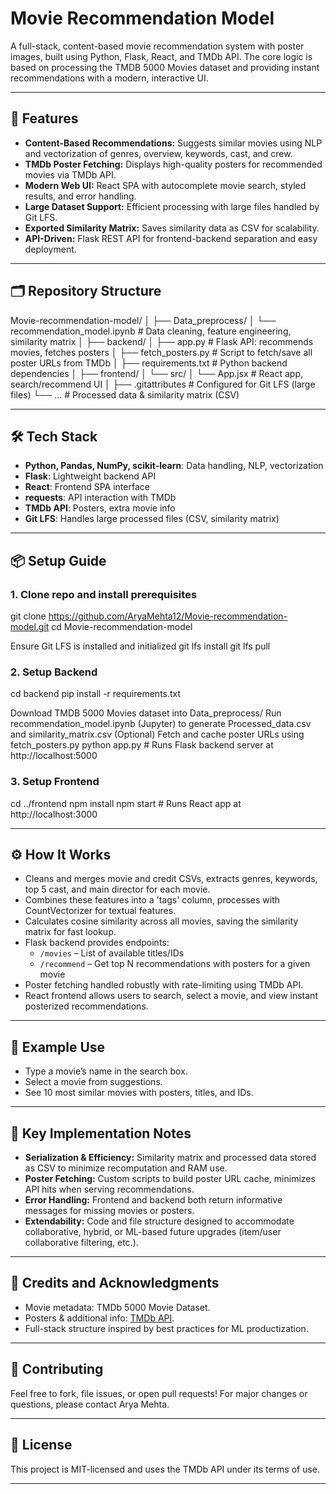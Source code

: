 # Movie Recommendation Model

A full-stack, content-based movie recommendation system with poster images, built using Python, Flask, React, and TMDb API. The core logic is based on processing the TMDB 5000 Movies dataset and providing instant recommendations with a modern, interactive UI.

---

## 🚩 Features

- **Content-Based Recommendations:** Suggests similar movies using NLP and vectorization of genres, overview, keywords, cast, and crew.
- **TMDb Poster Fetching:** Displays high-quality posters for recommended movies via TMDb API.
- **Modern Web UI:** React SPA with autocomplete movie search, styled results, and error handling.
- **Large Dataset Support:** Efficient processing with large files handled by Git LFS.
- **Exported Similarity Matrix:** Saves similarity data as CSV for scalability.
- **API-Driven:** Flask REST API for frontend-backend separation and easy deployment.

---

## 🗂️ Repository Structure

Movie-recommendation-model/
│
├── Data_preprocess/
│ └── recommendation_model.ipynb # Data cleaning, feature engineering, similarity matrix
│
├── backend/
│ ├── app.py # Flask API: recommends movies, fetches posters
│ ├── fetch_posters.py # Script to fetch/save all poster URLs from TMDb
│ ├── requirements.txt # Python backend dependencies
│
├── frontend/
│ └── src/
│ └── App.jsx # React app, search/recommend UI
│
├── .gitattributes # Configured for Git LFS (large files)
└── ... # Processed data & similarity matrix (CSV)

---

## 🛠️ Tech Stack

- **Python, Pandas, NumPy, scikit-learn**: Data handling, NLP, vectorization
- **Flask**: Lightweight backend API
- **React**: Frontend SPA interface
- **requests**: API interaction with TMDb
- **TMDb API**: Posters, extra movie info
- **Git LFS**: Handles large processed files (CSV, similarity matrix)

---

## 📦 Setup Guide

### 1. Clone repo and install prerequisites

git clone https://github.com/AryaMehta12/Movie-recommendation-model.git
cd Movie-recommendation-model

Ensure Git LFS is installed and initialized
git lfs install
git lfs pull

### 2. Setup Backend

cd backend
pip install -r requirements.txt

Download TMDB 5000 Movies dataset into Data_preprocess/
Run recommendation_model.ipynb (Jupyter) to generate Processed_data.csv and similarity_matrix.csv
(Optional) Fetch and cache poster URLs using fetch_posters.py
python app.py # Runs Flask backend server at http://localhost:5000


### 3. Setup Frontend

cd ../frontend
npm install
npm start # Runs React app at http://localhost:3000

---

## ⚙️ How It Works

- Cleans and merges movie and credit CSVs, extracts genres, keywords, top 5 cast, and main director for each movie.
- Combines these features into a 'tags' column, processes with CountVectorizer for textual features.
- Calculates cosine similarity across all movies, saving the similarity matrix for fast lookup.
- Flask backend provides endpoints:
    - `/movies` – List of available titles/IDs
    - `/recommend` – Get top N recommendations with posters for a given movie
- Poster fetching handled robustly with rate-limiting using TMDb API.
- React frontend allows users to search, select a movie, and view instant posterized recommendations.

---

## 📝 Example Use

- Type a movie’s name in the search box.
- Select a movie from suggestions.
- See 10 most similar movies with posters, titles, and IDs.

---

## 🧩 Key Implementation Notes

- **Serialization & Efficiency:** Similarity matrix and processed data stored as CSV to minimize recomputation and RAM use.
- **Poster Fetching:** Custom scripts to build poster URL cache, minimizes API hits when serving recommendations.
- **Error Handling:** Frontend and backend both return informative messages for missing movies or posters.
- **Extendability:** Code and file structure designed to accommodate collaborative, hybrid, or ML-based future upgrades (item/user collaborative filtering, etc.).

---

## 📃 Credits and Acknowledgments

- Movie metadata: TMDb 5000 Movie Dataset.
- Posters & additional info: [TMDb API](https://www.themoviedb.org/documentation/api).
- Full-stack structure inspired by best practices for ML productization.

---

## 🙋 Contributing

Feel free to fork, file issues, or open pull requests! For major changes or questions, please contact Arya Mehta.

---

## 🏁 License

This project is MIT-licensed and uses the TMDb API under its terms of use.

---
